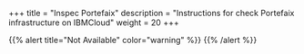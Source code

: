 +++
title = "Inspec Portefaix"
description = "Instructions for check Portefaix infrastructure on IBMCloud"
weight = 20
+++

{{% alert title="Not Available" color="warning" %}}
{{% /alert %}}
